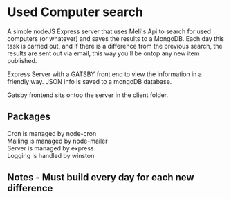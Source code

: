 # Used Computer search

A simple nodeJS Express server that uses Meli's Api to search for used computers (or whatever) and saves the results to a MongoDB.
Each day this task is carried out, and if there is a difference from the previous search, the results are sent out via email, this way you'll be ontop any new item published.   
   
Express Server with a GATSBY front end to view the information in a friendly way. 
JSON info is saved to a mongoDB database.   

Gatsby frontend sits ontop the server in the client folder.


## Packages 

Cron is managed by node-cron  
Mailing is managed by node-mailer    
Server is managed by express  
Logging is handled by winston  


## Notes - Must build every day for each new difference